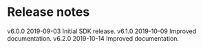 # Release notes

v6.0.0          2019-09-03    Initial SDK release.
v6.1.0          2019-10-09    Improved documentation.
v6.2.0          2019-10-14    Improved documentation.